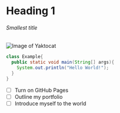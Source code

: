 # Heading 1 

###### Smallest title
![Image of Yaktocat](https://octodex.github.com/images/yaktocat.png)


``` java
class Example{
  public static void main(String[] args){
    System.out.println("Hello World!");
  }
}
```
- [ ] Turn on GitHub Pages
- [ ] Outline my portfolio
- [ ] Introduce myself to the world
